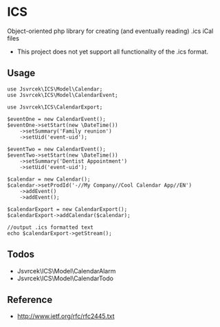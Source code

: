 ICS
===

Object-oriented php library for creating (and eventually reading) .ics iCal files

* This project does not yet support all functionality of the .ics format.

## Usage

	use Jsvrcek\ICS\Model\Calendar;
	use Jsvrcek\ICS\Model\CalendarEvent;
	
	use Jsvrcek\ICS\CalendarExport;
	
	$eventOne = new CalendarEvent();
	$eventOne->setStart(new \DateTime())
		->setSummary('Family reunion')
		->setUid('event-uid');
	
	$eventTwo = new CalendarEvent();
	$eventTwo->setStart(new \DateTime())
		->setSummary('Dentist Appointment')
		->setUid('event-uid');
	
	$calendar = new Calendar();
	$calendar->setProdId('-//My Company//Cool Calendar App//EN')
		->addEvent()
		->addEvent();
	
	$calendarExport = new CalendarExport();
	$calendarExport->addCalendar($calendar);
	
	//output .ics formatted text
	echo $calendarExport->getStream();

## Todos

* Jsvrcek\ICS\Model\CalendarAlarm
* Jsvrcek\ICS\Model\CalendarTodo

## Reference
 
 * http://www.ietf.org/rfc/rfc2445.txt